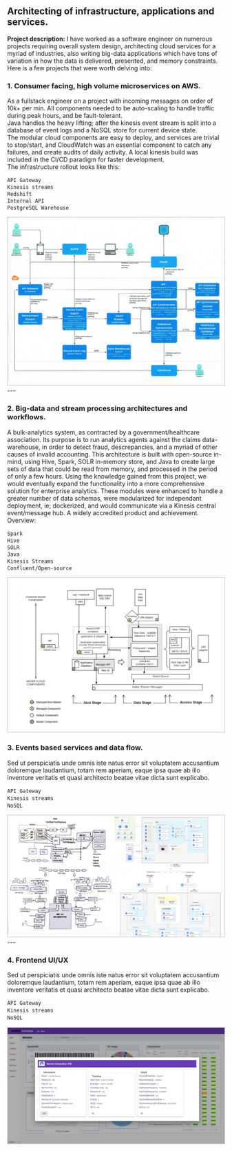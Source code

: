 ## Architecting of infrastructure, applications and services.

**Project description:** I have worked as a software engineer on numerous projects requiring overall system design, architecting cloud services for a myriad of industries, also writing big-data applications which have tons of variation in how the data is delivered, presented, and memory constraints.  Here is a few projects that were worth delving into:



### 1. Consumer facing, high volume microservices on AWS.

As a fullstack engineer on a project with incoming messages on order of 10k+ per min.  All components needed to be auto-scaling to handle traffic during peak hours, and be fault-tolerant.  
Java handles the heavy lifting; after the kinesis event stream is split into a database of event logs and a NoSQL store for current device state.  
The modular cloud components are easy to deploy, and services are trivial to stop/start, and CloudWatch was an essential component to catch any failures, and create audits of daily activity. 
A local kinesis build was included in the CI/CD paradigm for faster development.  
The infrastructure rollout looks like this:

```
API Gateway
Kinesis streams
Redshift
Internal API
PostgreSQL Warehouse
```

<img class='feature'  src="images/jacloud.jpg?raw=true"/>

<br>
---

### 2. Big-data and stream processing architectures and workflows.
A bulk-analytics system, as contracted by a government/healthcare association.  Its purpose is to run analytics agents against the claims data-warehouse, in order to detect fraud, descrepancies, and a myriad of other causes of invalid accounting.  This architecture is built with open-source in-mind, using Hive, Spark, SOLR in-memory store, and Java to create large sets of data that could be read from memory, and processed in the period of only a few hours.
Using the knowledge gained from this project, we would eventually expand the functionality into a more comprehensive solution for enterprise analytics.  These modules were enhanced to handle a greater number of data schemas, were modularized for independant deployment, ie; dockerized, and would communicate via a Kinesis central event/message hub.  A widely accredited product and achievement. 
Overview:
 
 ```
Spark
Hive
SOLR
Java
Kinesis Streams
Confluent/Open-source
```

<img class='feature' src="images/humid.jpg?raw=true"/>
<br>


### 3. Events based services and data flow.
Sed ut perspiciatis unde omnis iste natus error sit voluptatem accusantium doloremque laudantium, totam rem aperiam, eaque ipsa quae ab illo inventore veritatis et quasi architecto beatae vitae dicta sunt explicabo. 
 
 ```javascript
API Gateway
Kinesis streams
NoSQL
```

<img class='feature' src="images/candc.png?raw=true"/>
<br>
---

### 4. Frontend UI/UX

Sed ut perspiciatis unde omnis iste natus error sit voluptatem accusantium doloremque laudantium, totam rem aperiam, eaque ipsa quae ab illo inventore veritatis et quasi architecto beatae vitae dicta sunt explicabo. 
 
 ```javascript
API Gateway
Kinesis streams
NoSQL
```
 <img class='feature' src="images/frontend2.jpg?raw=true"/>
 
 
 <style>
.feature{
    border: 1px solid silver !important;
}
</style>